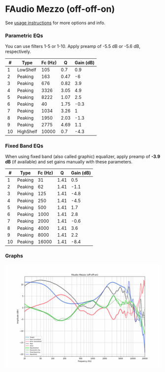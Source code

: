 # FAudio Mezzo (off-off-on)
See [usage instructions](https://github.com/jaakkopasanen/AutoEq#usage) for more options and info.

### Parametric EQs
You can use filters 1-5 or 1-10. Apply preamp of -5.5 dB or -5.6 dB, respectively.

|   # | Type      |   Fc (Hz) |    Q |   Gain (dB) |
|-----|-----------|-----------|------|-------------|
|   1 | LowShelf  |       105 | 0.7  |         0.9 |
|   2 | Peaking   |       163 | 0.47 |        -6   |
|   3 | Peaking   |       676 | 0.82 |         3.9 |
|   4 | Peaking   |      3326 | 3.05 |         4.9 |
|   5 | Peaking   |      8222 | 1.07 |         2.5 |
|   6 | Peaking   |        40 | 1.75 |        -0.3 |
|   7 | Peaking   |      1034 | 3.26 |         1   |
|   8 | Peaking   |      1950 | 2.03 |        -1.3 |
|   9 | Peaking   |      2775 | 4.69 |         1.1 |
|  10 | HighShelf |     10000 | 0.7  |        -4.3 |

### Fixed Band EQs
When using fixed band (also called graphic) equalizer, apply preamp of **-3.9 dB** (if available) and set gains manually with these parameters.

|   # | Type    |   Fc (Hz) |    Q |   Gain (dB) |
|-----|---------|-----------|------|-------------|
|   1 | Peaking |        31 | 1.41 |         0.5 |
|   2 | Peaking |        62 | 1.41 |        -1.1 |
|   3 | Peaking |       125 | 1.41 |        -4.8 |
|   4 | Peaking |       250 | 1.41 |        -4.5 |
|   5 | Peaking |       500 | 1.41 |         1.7 |
|   6 | Peaking |      1000 | 1.41 |         2.8 |
|   7 | Peaking |      2000 | 1.41 |        -0.6 |
|   8 | Peaking |      4000 | 1.41 |         3.6 |
|   9 | Peaking |      8000 | 1.41 |         2.2 |
|  10 | Peaking |     16000 | 1.41 |        -8.4 |

### Graphs
![](./FAudio%20Mezzo%20(off-off-on).png)
